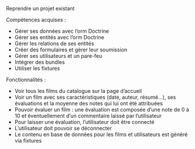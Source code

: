 Reprendre un projet existant

Compétences acquises :

- Gérer ses données avec l’orm Doctrine
- Gérer ses entités avec l’orm Doctrine
- Gérer les relations de ses entités
- Créer des formulaires et gérer leur soumission
- Gérer ses utilisateurs et un pare-feu
- Intégrer des bundles
- Utiliser les fixtures

Fonctionnalités :
- Voir tous les films du catalogue sur la page d’accueil
- Voir un film avec ses caractéristiques (date, auteur, résumé...), ses évaluations et la moyenne des
  notes qui lui ont été attribuées
- Pouvoir évaluer un film : une évaluation est composée d’une note de 0 à 10 et éventuellement d’un
  commentaire laissé par l’utilisateur
- Pour laisser une évaluation, l’utilisateur doit être connecté
- L’utilisateur doit pouvoir se déconnecter
- Le contenu en base de données pour les films et utilisateurs est généré via fixtures
